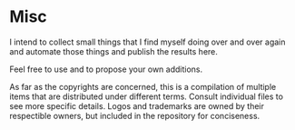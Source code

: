 Misc
====

I intend to collect small things that I find myself doing over and over again
and automate those things and publish the results here.

Feel free to use and to propose your own additions.


As far as the copyrights are concerned, this is a compilation
of multiple items that are distributed under different terms.
Consult individual files to see more specific details.
Logos and trademarks are owned by their respectible owners,
but included in the repository for conciseness.






